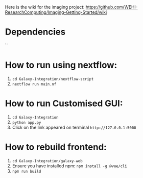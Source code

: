 Here is the wiki for the imaging project: https://github.com/WEHI-ResearchComputing/Imaging-Getting-Started/wiki

# Dependencies
``

# How to run using nextflow:
1. `cd Galaxy-Integration/nextflow-script`
3. `nextflow run main.nf`

# How to run Customised GUI:
1. `cd Galaxy-Integration`
2. `python app.py`
3. Click on the link appeared on terminal `http://127.0.0.1:5000`

# How to rebuild frontend:
1. `cd Galaxy-Integration/galaxy-web`
2. Ensure you have installed npm: `npm install -g @vue/cli`
3. `npm run build`